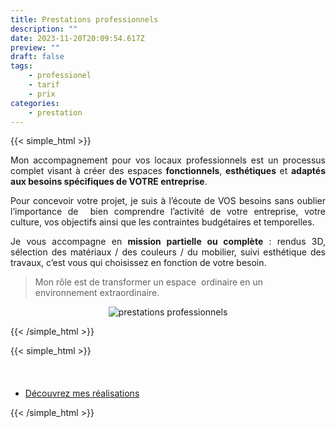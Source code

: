 ```yaml
---
title: Prestations professionnels
description: ""
date: 2023-11-20T20:09:54.617Z
preview: ""
draft: false
tags:
    - professionel
    - tarif
    - prix
categories:
    - prestation
---
```


{{< simple_html >}}
<div>
<p align="justify">Mon accompagnement pour vos locaux professionnels est un processus complet visant à créer des espaces <span
    style="font-weight: bold;">fonctionnels</span>, <span style="font-weight: bold;">esthétiques</span> et <span
    style="font-weight: bold;">adaptés aux besoins spécifiques de VOTRE entreprise</span>.</p>
<p align="justify">Pour concevoir votre projet, je suis à l’écoute de VOS besoins sans oublier l’importance de&nbsp; bien comprendre
  l’activité de votre entreprise, votre culture, vos objectifs ainsi que les contraintes budgétaires et temporelles.</p>
<p align="justify">Je vous accompagne en <span style="font-weight: bold;">mission partielle ou complète</span> : rendus 3D, sélection
  des matériaux / des couleurs / du mobilier, suivi esthétique des travaux, c’est vous qui choisissez en fonction de votre besoin.</p>
</div>

<blockquote>
<p style="text-align: left;">Mon rôle est de transformer un espace&nbsp; ordinaire en un environnement extraordinaire.</p>
</blockquote>

<div style="text-align: center;">
  <img src="/images/prestations_professionnelles.jpg" alt="prestations professionnels" style="max-width: 70%; height: auto;">
</div>


{{< /simple_html >}}

{{< simple_html >}}
 <ul class="actions special" style="margin-top: 10%;">
     <li><a href="/realisations-professionnels" class="button primary">Découvrez mes réalisations</a></li>
 </ul>
{{< /simple_html >}}

